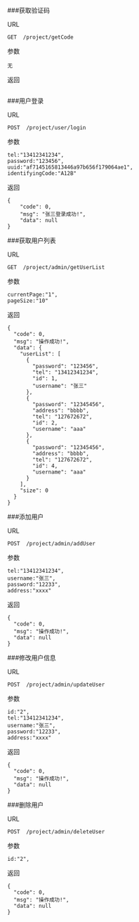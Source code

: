###获取验证码

URL
```
GET  /project/getCode
```

参数
```
无
```

返回
```
```

###用户登录

URL
```
POST  /project/user/login
```

参数
```
tel:"13412341234",
password:"123456",
uuid:"af7145165813446a97b656f179064ae1",
identifyingCode:"A12B"

```

返回
```
{
	"code": 0,
	"msg": "张三登录成功!",
	"data": null
}	
```

###获取用户列表

URL
```
GET  /project/admin/getUserList
```

参数

```
currentPage:"1",
pageSize:"10"
```

返回
```
{
  "code": 0,
  "msg": "操作成功!",
  "data": {
    "userList": [
      {
        "password": "123456",
        "tel": "13412341234",
        "id": 1,
        "username": "张三"
      },
      {
        "password": "12345456",
        "address": "bbbb",
        "tel": "127672672",
        "id": 2,
        "username": "aaa"
      },
      {
        "password": "12345456",
        "address": "bbbb",
        "tel": "127672672",
        "id": 4,
        "username": "aaa"
      }
    ],
    "size": 0
  }
}
```

###添加用户

URL
```
POST  /project/admin/addUser
```

参数

```
tel:"13412341234",
username:"张三",
password:"12233",
address:"xxxx"
```

返回
```
{
  "code": 0,
  "msg": "操作成功!",
  "data": null
}
```

###修改用户信息

URL
```
POST  /project/admin/updateUser
```

参数

```
id:"2",
tel:"13412341234",
username:"张三",
password:"12233",
address:"xxxx"
```

返回
```
{
  "code": 0,
  "msg": "操作成功!",
  "data": null
}
```

###删除用户

URL
```
POST  /project/admin/deleteUser
```

参数

```
id:"2",

```

返回
```
{
  "code": 0,
  "msg": "操作成功!",
  "data": null
}
```